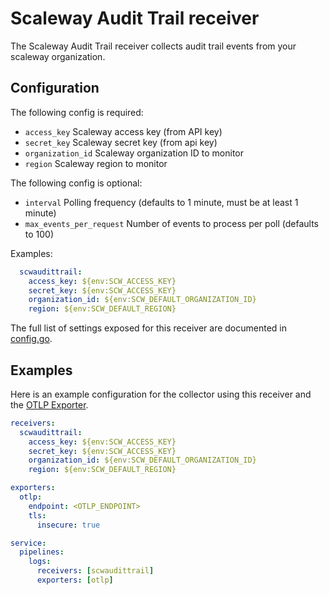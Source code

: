 # Scaleway Audit Trail receiver

The Scaleway Audit Trail receiver collects audit trail events from your scaleway organization.

## Configuration

The following config is required:

- `access_key` Scaleway access key (from API key)
- `secret_key` Scaleway secret key (from api key)
- `organization_id` Scaleway organization ID to monitor
- `region` Scaleway region to monitor

The following config is optional:

- `interval` Polling frequency (defaults to 1 minute, must be at least 1 minute)
- `max_events_per_request` Number of events to process per poll (defaults to 100)

Examples:

```yaml
  scwaudittrail:
    access_key: ${env:SCW_ACCESS_KEY}
    secret_key: ${env:SCW_ACCESS_KEY}
    organization_id: ${env:SCW_DEFAULT_ORGANIZATION_ID}
    region: ${env:SCW_DEFAULT_REGION}
```

The full list of settings exposed for this receiver are documented in [config.go](./config.go).

## Examples

Here is an example configuration for the collector using this receiver and the [OTLP Exporter](https://github.com/open-telemetry/opentelemetry-collector/blob/main/exporter/otlpexporter/README.md).

```yaml
receivers:
  scwaudittrail:
    access_key: ${env:SCW_ACCESS_KEY}
    secret_key: ${env:SCW_ACCESS_KEY}
    organization_id: ${env:SCW_DEFAULT_ORGANIZATION_ID}
    region: ${env:SCW_DEFAULT_REGION}

exporters:
  otlp:
    endpoint: <OTLP_ENDPOINT>
    tls:
      insecure: true

service:
  pipelines:
    logs:
      receivers: [scwaudittrail]
      exporters: [otlp]
```
